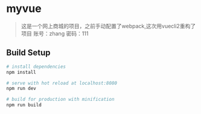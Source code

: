 # myvue

> 这是一个网上商城的项目，之前手动配置了webpack,这次用vuecli2重构了项目
  账号：zhang  密码：111

## Build Setup

``` bash
# install dependencies
npm install

# serve with hot reload at localhost:8080
npm run dev

# build for production with minification
npm run build




